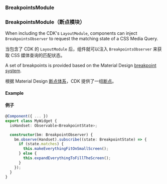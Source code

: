 ### BreakpointsModule

### BreakpointsModule（断点模块）

When including the CDK's `LayoutModule`, components can inject `BreakpointsObserver` to request
the matching state of a CSS Media Query.

当包含了 CDK 的 `LayoutModule` 后，组件就可以注入 `BreakpointsObserver` 来获取 CSS 媒体查询的匹配状态。

A set of breakpoints is provided based on the Material Design
[breakpoint system](https://material.io/guidelines/layout/responsive-ui.html#responsive-ui-breakpoints).

根据 Material Design [断点体系](https://material.io/guidelines/layout/responsive-ui.html#responsive-ui-breakpoints)，CDK 提供了一组[断点](https://material.io/guidelines/layout/responsive-ui.html#responsive-ui-breakpoints)。

#### Example

#### 例子

```ts
@Component({ ... })
export class MyWidget {
  isHandset: Observable<BreakpointState>;

  constructor(bm: BreakpointObserver) {
    bm.observe(Handset).subscribe((state: BreakpointState) => {
      if (state.matches) {
        this.makeEverythingFitOnSmallScreen();
      } else {
        this.expandEverythingToFillTheScreen();
      }
    });
  }
}
```